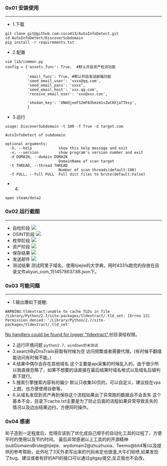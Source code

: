 ﻿ ### 0x01 安装使用
___
- 1.下载
```
git clone git@github.com:coco413/AutoInfoDetect.git
cd AutoInfoDetect/DiscoverSubdomain
pip install -r requirements.txt
```

- 2.配置
```
vim lib/common.py
config = {'assets_func': True,  #默认开启资产检测功能

          'email_func': True, #默认开启发送邮箱功能
          'seed_email_user': 'xxxx@qq.com',
          'seed_email_pass': 'xxxx',
          'seed_email_host': 'xxx.qq.com',
          'receive_email_user': 'xxx@xxx.con',

          'shodan_key': 'UNmOjxeFS2mPA3kmzm1sZwC0XjaTTksy', 
          }
```

- 3.运行
```
usage: DiscoverSubdomain -t 100 -f True -d target.com

AutoInfoDetect of subdomain

optional arguments:
  -h, --help            show this help message and exit
  -v, --version         show program's version number and exit
  -d DOMAIN, --domain DOMAIN
                        DomainName of scan target
  -t THREAD, --thread THREAD
                        Number of scan threads(default:100)
  -f FULL, --full FULL  Full dict files to brute(default:False)
```
- 4.
```
open steam/dota2
```

### 0x02 运行截图
___
- 自检阶段
![](http://p4.cdn.img9.top/ipfs/QmU5mDUWjdHdPEiCwhCYwmSJvCatengGvmuXz5FNXLWFRV?4.png)
- OSINT阶段
![](http://p1.cdn.img9.top/ipfs/QmUXmdiW5z67H4SciEEVVkb5vXAacaZEVPjVaLBN2Wx7Q2?1.png)
- 枚举阶段
![](http://p4.cdn.img9.top/ipfs/QmP5cGchx7ryzghhZowDXnCmvmNtE35UtCKd6ETefknoWC?4.png)
- 资产阶段
![](http://p0.cdn.img9.top/ipfs/QmattMNYXZXbvYmwKQKf1WpfC6sHUVDhaxhT7Mwb7NzdL9?0.png)
- 保存结果
![](http://p4.cdn.img9.top/ipfs/QmYfN873q6M2QpCUBQjj1otDh5RYoseqSoqE3wcMo6CsgK?4.png)
- 发送邮件
![](http://p0.cdn.img9.top/ipfs/QmXwKPG1uH42MHVcVGWNhZ4jE8h2L9wZcbaACLQ2Dcb2wH?0.png)
- 测试结果
测试阿里子域名，使用lijiejie的大字典，用时4331s跑完的存放在目录文件aliyun_com_1514578637.88.json下。

### 0x03 可能问题
___
- 1.输出爆如下提醒:
```
WARNING:tldextract:unable to cache TLDs in file /Library/Python/2.7/site-packages/tldextract/.tld_set: [Errno 13] Permission denied: '/Library/Python/2.7/site-packages/tldextract/.tld_set'
```
[No handlers could be found for logger "tldextract"](https://github.com/infosec-au/altdns/issues/15),创目录给权限。

- 2.运行环境问题
`python2.7，windows的未测试`
- 3.searchByDnsTrails获取有时候为空
访问频繁或者需要代理。(有时候不翻墙能访问有时候不能。)
- 4.结果中偶尔会存在其他域名
这个主要是api采集的时候乱入的，由于很少所以我直接忽略了，如果不想要的话直接在最后结果时域名格式以及域名后缀判断下就行。
- 5.搜索引擎搜索内容有的偏少
默认只收集50页的，可以自定义，建议挂在vps上跑，也方便使用谷歌等。
- 6.从域名发现到资产再到保存这个流程如果出了异常跑的数据会不会丢失
这个基本不会，目录下cache.txt主要是为了防止后面的流程如果异常导致丢失的情况以及边出结果边扫，方便同时操作。

### 0x04 感谢
轮子造到一定程度后，觉得应该到了优化成自己顺手的自动化工具的过程了，方便平时的使用以及节约时间。
最后非常感谢以上工具的的开源精神(subDomainsBrute@lijiejie、wydomain2@zhuzhuxia、Teemo@bit4等)以及提供的参考帮助，此外吃了3天外卖写出来的代码肯定也很渣,大牛们轻喷,如果发现了bug、建议或者有好的API的接口可以通过gitgay提交,反正我也不会改。
